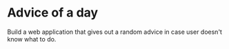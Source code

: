 # Advice of a day

Build a web application that gives out a random advice in case user doesn't know what to do.
